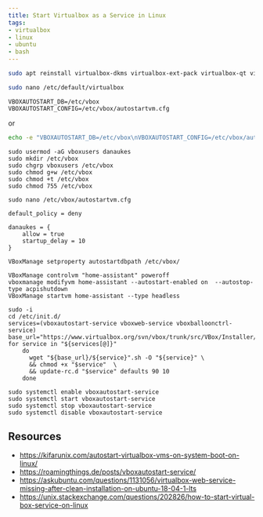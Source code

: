 ```yaml
---
title: Start Virtualbox as a Service in Linux
tags:
- virtualbox
- linux
- ubuntu
- bash
---
```


```bash
sudo apt reinstall virtualbox-dkms virtualbox-ext-pack virtualbox-qt virtualbox
```

```bash
sudo nano /etc/default/virtualbox 
```

```
VBOXAUTOSTART_DB=/etc/vbox
VBOXAUTOSTART_CONFIG=/etc/vbox/autostartvm.cfg
```

or 

```bash
echo -e "VBOXAUTOSTART_DB=/etc/vbox\nVBOXAUTOSTART_CONFIG=/etc/vbox/autostartvm.cfg" | sudo tee /etc/default/virtualbox
```

```
sudo usermod -aG vboxusers danaukes
sudo mkdir /etc/vbox
sudo chgrp vboxusers /etc/vbox
sudo chmod g+w /etc/vbox
sudo chmod +t /etc/vbox
sudo chmod 755 /etc/vbox

sudo nano /etc/vbox/autostartvm.cfg
```

```
default_policy = deny

danaukes = {
    allow = true
    startup_delay = 10
}
```


```
VBoxManage setproperty autostartdbpath /etc/vbox/
```

```
VBoxManage controlvm "home-assistant" poweroff
vboxmanage modifyvm home-assistant --autostart-enabled on  --autostop-type acpishutdown
VBoxManage startvm home-assistant --type headless
```


```
sudo -i
cd /etc/init.d/
services=(vboxautostart-service vboxweb-service vboxballoonctrl-service)
base_url="https://www.virtualbox.org/svn/vbox/trunk/src/VBox/Installer/linux"
for service in "${services[@]}"
    do
      wget "${base_url}/${service}".sh -O "${service}" \
      && chmod +x "$service"  \
      && update-rc.d "$service" defaults 90 10
    done
```

```
sudo systemctl enable vboxautostart-service
sudo systemctl start vboxautostart-service
sudo systemctl stop vboxautostart-service
sudo systemctl disable vboxautostart-service
```

## Resources

* <https://kifarunix.com/autostart-virtualbox-vms-on-system-boot-on-linux/>
* <https://roamingthings.de/posts/vboxautostart-service/>
* <https://askubuntu.com/questions/1131056/virtualbox-web-service-missing-after-clean-installation-on-ubuntu-18-04-1-lts>
* <https://unix.stackexchange.com/questions/202826/how-to-start-virtual-box-service-on-linux>